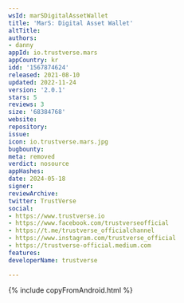 ```yaml
---
wsId: marSDigitalAssetWallet
title: 'MarS: Digital Asset Wallet'
altTitle: 
authors:
- danny
appId: io.trustverse.mars
appCountry: kr
idd: '1567874624'
released: 2021-08-10
updated: 2022-11-24
version: '2.0.1'
stars: 5
reviews: 3
size: '68384768'
website: 
repository: 
issue: 
icon: io.trustverse.mars.jpg
bugbounty: 
meta: removed
verdict: nosource
appHashes: 
date: 2024-05-18
signer: 
reviewArchive: 
twitter: TrustVerse
social:
- https://www.trustverse.io
- https://www.facebook.com/trustverseofficial
- https://t.me/trustverse_officialchannel
- https://www.instagram.com/trustverse_official
- https://trustverse-official.medium.com
features: 
developerName: trustverse

---
```


{% include copyFromAndroid.html %}
